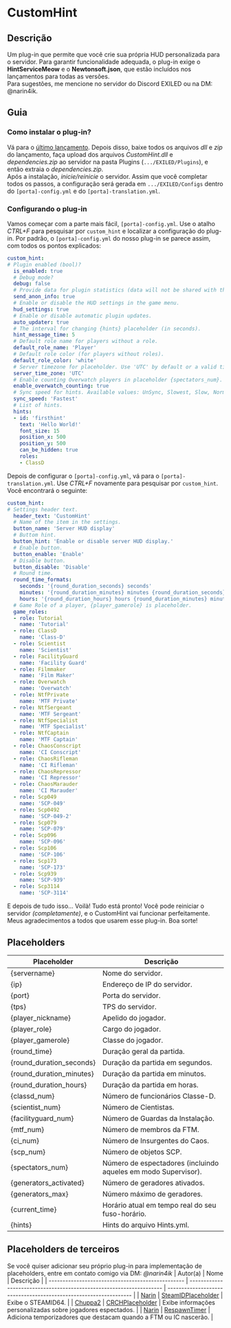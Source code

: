 # CustomHint
## Descrição
Um plug-in que permite que você crie sua própria HUD personalizada para o servidor.
Para garantir funcionalidade adequada, o plug-in exige o **HintServiceMeow** e o **Newtonsoft.json**, que estão incluídos nos lançamentos para todas as versões.  
Para sugestões, me mencione no servidor do Discord EXILED ou na DM: @narin4ik.

## Guia

### Como instalar o plug-in?
Vá para o [último lançamento](https://github.com/BTF-SCPSL/CustomHint/releases). Depois disso, baixe todos os arquivos *dll* e *zip* do lançamento, faça upload dos arquivos *CustomHint.dll* e *dependencies.zip* ao servidor na pasta Plugins (`.../EXILED/Plugins`), e então extraia o *dependencies.zip*.  
Após a instalação, *inicie/reinicie* o servidor. 
Assim que você completar todos os passos, a configuração será gerada em `.../EXILED/Configs` dentro do `[porta]-config.yml` e do `[porta]-translation.yml`.

### Configurando o plug-in
Vamos começar com a parte mais fácil, `[porta]-config.yml`. Use o atalho *CTRL+F* para pesquisar por `custom_hint` e localizar a configuração do plug-in. 
Por padrão, o `[porta]-config.yml` do nosso plug-in se parece assim, com todos os pontos explicados:
```yaml
custom_hint:
# Plugin enabled (bool)?
  is_enabled: true
  # Debug mode?
  debug: false
  # Provide data for plugin statistics (data will not be shared with third parties).
  send_anon_info: true
  # Enable or disable the HUD settings in the game menu.
  hud_settings: true
  # Enable or disable automatic plugin updates.
  auto_updater: true
  # The interval for changing {hints} placeholder (in seconds).
  hint_message_time: 5
  # Default role name for players without a role.
  default_role_name: 'Player'
  # Default role color (for players without roles).
  default_role_color: 'white'
  # Server timezone for placeholder. Use 'UTC' by default or a valid timezone ID (e.g., 'Europe/Kyiv').
  server_time_zone: 'UTC'
  # Enable counting Overwatch players in placeholder {spectators_num}.
  enable_overwatch_counting: true
  # Sync speed for hints. Available values: UnSync, Slowest, Slow, Normal, Fast, Fastest.
  sync_speed: 'Fastest'
  # List of hints.
  hints:
  - id: 'firsthint'
    text: 'Hello World!'
    font_size: 15
    position_x: 500
    position_y: 500
    can_be_hidden: true
    roles:
    - ClassD
```
Depois de configurar o `[porta]-config.yml`, vá para o  `[porta]-translation.yml`. Use *CTRL+F* novamente para pesquisar por `custom_hint`.  
Você encontrará o seguinte:
```yaml
custom_hint:
# Settings header text.
  header_text: 'CustomHint'
  # Name of the item in the settings.
  button_name: 'Server HUD display'
  # Buttom hint.
  button_hint: 'Enable or disable server HUD display.'
  # Enable button.
  button_enable: 'Enable'
  # Disable button.
  button_disable: 'Disable'
  # Round time.
  round_time_formats:
    seconds: '{round_duration_seconds} seconds'
    minutes: '{round_duration_minutes} minutes {round_duration_seconds} seconds'
    hours: '{round_duration_hours} hours {round_duration_minutes} minutes {round_duration_seconds} seconds'
  # Game Role of a player, {player_gamerole} is placeholder.
  game_roles:
  - role: Tutorial
    name: 'Tutorial'
  - role: ClassD
    name: 'Class-D'
  - role: Scientist
    name: 'Scientist'
  - role: FacilityGuard
    name: 'Facility Guard'
  - role: Filmmaker
    name: 'Film Maker'
  - role: Overwatch
    name: 'Overwatch'
  - role: NtfPrivate
    name: 'MTF Private'
  - role: NtfSergeant
    name: 'MTF Sergeant'
  - role: NtfSpecialist
    name: 'MTF Specialist'
  - role: NtfCaptain
    name: 'MTF Captain'
  - role: ChaosConscript
    name: 'CI Conscript'
  - role: ChaosRifleman
    name: 'CI Rifleman'
  - role: ChaosRepressor
    name: 'CI Repressor'
  - role: ChaosMarauder
    name: 'CI Marauder'
  - role: Scp049
    name: 'SCP-049'
  - role: Scp0492
    name: 'SCP-049-2'
  - role: Scp079
    name: 'SCP-079'
  - role: Scp096
    name: 'SCP-096'
  - role: Scp106
    name: 'SCP-106'
  - role: Scp173
    name: 'SCP-173'
  - role: Scp939
    name: 'SCP-939'
  - role: Scp3114
    name: 'SCP-3114'
```
E depois de tudo isso... Voilà! Tudo está pronto! Você pode reiniciar o servidor *(completamente)*, e o CustomHint vai funcionar perfeitamente. 
Meus agradecimentos a todos que usarem esse plug-in. Boa sorte!  

## Placeholders
| Placeholder             | Descrição                                                        |
| ----------------------- | ---------------------------------------------------------------  |
| {servername}            | Nome do servidor.                                                |
| {ip}                    | Endereço de IP do servidor.                                      |
| {port}                  | Porta do servidor.                                               |
| {tps}                   | TPS do servidor.                                                 |
| {player_nickname}       | Apelido do jogador.                                              | 
| {player_role}           | Cargo do jogador.                                                |
| {player_gamerole}       | Classe do jogador.                                               |
| {round_time}            | Duração geral da partida.                                        |
| {round_duration_seconds}| Duração da partida em segundos.                                  |
| {round_duration_minutes}| Duração da partida em minutos.                                   |
| {round_duration_hours}  | Duração da partida em horas.                                     |
| {classd_num}            | Número de funcionários Classe-D.                                 |
| {scientist_num}         | Número de Cientistas.                                            |
| {facilityguard_num}     | Número de Guardas da Instalação.                                 |
| {mtf_num}               | Número de membros da FTM.                                        |
| {ci_num}                | Número de Insurgentes do Caos.                                   |
| {scp_num}               | Número de objetos SCP.                                           |
| {spectators_num}        | Número de espectadores (incluindo aqueles em modo Supervisor).|
| {generators_activated}  | Número de geradores ativados.                                    |
| {generators_max}        | Número máximo de geradores.                                      |
| {current_time}          | Horário atual em tempo real do seu fuso-horário.                 |
| {hints}                 | Hints do arquivo Hints.yml.                                      |

## Placeholders de terceiros
Se você quiser adicionar seu próprio plug-in para implementação de placeholders, entre em contato comigo via DM: *@narin4ik*
| Autor(a)                                          | Nome                                                                 | Descrição                                                         |
| ------------------------------------------------- | -------------------------------------------------------------------- | ----------------------------------------------------------------- |
| [Narin](https://github.com/Narin4ik)              | [SteamIDPlaceholder](https://github.com/Narin4ik/SteamIDPlaceholder) | Exibe o STEAMID64.                                                |
| [Chuppa2](https://github.com/Chuppa2)             | [CRCHPlaceholder](https://github.com/Chuppa2/CRCHPlaceholder)        | Exibe informações personalizadas sobre jogadores espectados.      |
| [Narin](https://github.com/Narin4ik)              | [RespawnTimer](https://github.com/Narin4ik/RespawnTimer)             | Adiciona temporizadores que destacam quando a FTM ou IC nascerão. |
